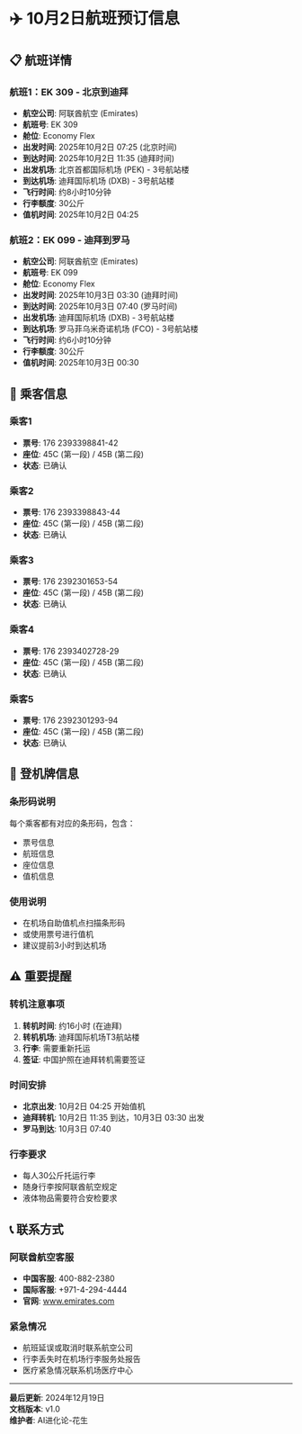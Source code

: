 # ✈️ 10月2日航班预订信息

## 📋 航班详情

### 航班1：EK 309 - 北京到迪拜
- **航空公司**: 阿联酋航空 (Emirates)
- **航班号**: EK 309
- **舱位**: Economy Flex
- **出发时间**: 2025年10月2日 07:25 (北京时间)
- **到达时间**: 2025年10月2日 11:35 (迪拜时间)
- **出发机场**: 北京首都国际机场 (PEK) - 3号航站楼
- **到达机场**: 迪拜国际机场 (DXB) - 3号航站楼
- **飞行时间**: 约8小时10分钟
- **行李额度**: 30公斤
- **值机时间**: 2025年10月2日 04:25

### 航班2：EK 099 - 迪拜到罗马
- **航空公司**: 阿联酋航空 (Emirates)
- **航班号**: EK 099
- **舱位**: Economy Flex
- **出发时间**: 2025年10月3日 03:30 (迪拜时间)
- **到达时间**: 2025年10月3日 07:40 (罗马时间)
- **出发机场**: 迪拜国际机场 (DXB) - 3号航站楼
- **到达机场**: 罗马菲乌米奇诺机场 (FCO) - 3号航站楼
- **飞行时间**: 约6小时10分钟
- **行李额度**: 30公斤
- **值机时间**: 2025年10月3日 00:30

## 👥 乘客信息

### 乘客1
- **票号**: 176 2393398841-42
- **座位**: 45C (第一段) / 45B (第二段)
- **状态**: 已确认

### 乘客2
- **票号**: 176 2393398843-44
- **座位**: 45C (第一段) / 45B (第二段)
- **状态**: 已确认

### 乘客3
- **票号**: 176 2392301653-54
- **座位**: 45C (第一段) / 45B (第二段)
- **状态**: 已确认

### 乘客4
- **票号**: 176 2393402728-29
- **座位**: 45C (第一段) / 45B (第二段)
- **状态**: 已确认

### 乘客5
- **票号**: 176 2392301293-94
- **座位**: 45C (第一段) / 45B (第二段)
- **状态**: 已确认

## 📱 登机牌信息

### 条形码说明
每个乘客都有对应的条形码，包含：
- 票号信息
- 航班信息
- 座位信息
- 值机信息

### 使用说明
- 在机场自助值机点扫描条形码
- 或使用票号进行值机
- 建议提前3小时到达机场

## ⚠️ 重要提醒

### 转机注意事项
1. **转机时间**: 约16小时 (在迪拜)
2. **转机机场**: 迪拜国际机场T3航站楼
3. **行李**: 需要重新托运
4. **签证**: 中国护照在迪拜转机需要签证

### 时间安排
- **北京出发**: 10月2日 04:25 开始值机
- **迪拜转机**: 10月2日 11:35 到达，10月3日 03:30 出发
- **罗马到达**: 10月3日 07:40

### 行李要求
- 每人30公斤托运行李
- 随身行李按阿联酋航空规定
- 液体物品需要符合安检要求

## 📞 联系方式

### 阿联酋航空客服
- **中国客服**: 400-882-2380
- **国际客服**: +971-4-294-4444
- **官网**: www.emirates.com

### 紧急情况
- 航班延误或取消时联系航空公司
- 行李丢失时在机场行李服务处报告
- 医疗紧急情况联系机场医疗中心

---

**最后更新**: 2024年12月19日  
**文档版本**: v1.0  
**维护者**: AI进化论-花生


